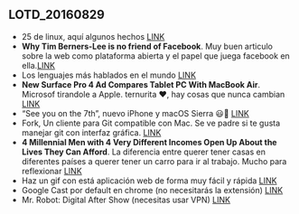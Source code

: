 ## LOTD_20160829

- 25 de linux, aquí algunos hechos [LINK](https://medium.freecodecamp.com/linux-is-25-yay-lets-celebrate-with-25-rad-facts-about-linux-c8d8ac30076d#.quqv0parn)
- **Why Tim Berners-Lee is no friend of Facebook**. Muy buen articulo sobre la web como plataforma abierta y el papel que juega facebook en ella.[LINK](https://www.theguardian.com/commentisfree/2016/aug/28/tim-berners-lee-open-web-mark-zuckerberg-facebook)
- Los lenguajes más hablados en el mundo [LINK](http://matadornetwork.com/life/worlds-spoken-languages-one-simple-infographic/?tse_id=INF_1e6256106d6e11e6aea2d77665e8622b)
- **New Surface Pro 4 Ad Compares Tablet PC With MacBook Air**. Microsof tirandole a Apple. ternurita ❤️, hay cosas que nunca cambian [LINK](http://www.macrumors.com/2016/08/29/surface-pro-4-ad-compares-macbook-air/)
- “See you on the 7th”, nuevo iPhone y macOS Sierra 😃🎉 [LINK](http://arstechnica.com/apple/2016/08/see-you-on-the-7th-apple-announces-date-for-new-announcements/)
- Fork, Un cliente para Git compatible con Mac. Se ve padre si te gusta manejar git con interfaz gráfica. [LINK](https://git-fork.com/)
- **4 Millennial Men with 4 Very Different Incomes Open Up About the Lives They Can Afford**. La diferencia entre querer tener casas en diferentes países a querer tener un carro para ir al trabajo. Mucho para reflexionar [LINK](http://www.esquire.com/lifestyle/money/news/a48020/four-millennial-men-four-incomes/)
- Haz un gif con está aplicación web  de forma muy fácil y rápida [LINK](https://www.gifstudio.me)
- Google Cast por default en chrome (no necesitarás la extensión) [LINK](http://arstechnica.com/gadgets/2016/08/google-cast-gets-built-into-chrome/)
- Mr. Robot: Digital After Show (necesitas usar VPN) [LINK](https://www.youtube.com/watch?v=o-871VKzBxk)